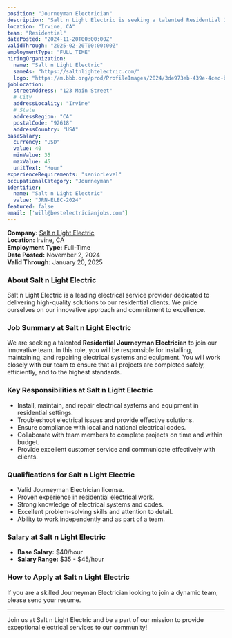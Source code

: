 ```yaml
---
position: "Journeyman Electrician"
description: "Salt n Light Electric is seeking a talented Residential Journeyman Electrician to join our innovative team. In this role, you will be responsible for installing, maintaining, and repairing electrical systems and equipment."
location: "Irvine, CA"
team: "Residential"
datePosted: "2024-11-20T00:00:00Z"
validThrough: "2025-02-20T00:00:00Z"
employmentType: "FULL_TIME"
hiringOrganization: 
  name: "Salt n Light Electric"
  sameAs: "https://saltnlightelectric.com/"
  logo: "https://m.bbb.org/prod/ProfileImages/2024/3de973eb-439e-4cec-b1ed-13dcc2cc86fa.png"
jobLocation:
  streetAddress: "123 Main Street"
  # City
  addressLocality: "Irvine"
  # State
  addressRegion: "CA"
  postalCode: "92618"
  addressCountry: "USA"
baseSalary:
  currency: "USD"
  value: 40
  minValue: 35
  maxValue: 45
  unitText: "Hour"
experienceRequirements: "seniorLevel"
occupationalCategory: "Journeyman"
identifier:
  name: "Salt n Light Electric"
  value: "JRN-ELEC-2024"
featured: false
email: ['will@bestelectricianjobs.com']
---
```


**Company:** [Salt n Light Electric](https://saltnlightelectric.com/)  
**Location:** Irvine, CA  
**Employment Type:** Full-Time  
**Date Posted:** November 2, 2024  
**Valid Through:** January 20, 2025  

### About Salt n Light Electric
Salt n Light Electric is a leading electrical service provider dedicated to delivering high-quality solutions to our residential clients. We pride ourselves on our innovative approach and commitment to excellence.

### Job Summary at Salt n Light Electric
We are seeking a talented **Residential Journeyman Electrician** to join our innovative team. In this role, you will be responsible for installing, maintaining, and repairing electrical systems and equipment. You will work closely with our team to ensure that all projects are completed safely, efficiently, and to the highest standards.

### Key Responsibilities at Salt n Light Electric
- Install, maintain, and repair electrical systems and equipment in residential settings.
- Troubleshoot electrical issues and provide effective solutions.
- Ensure compliance with local and national electrical codes.
- Collaborate with team members to complete projects on time and within budget.
- Provide excellent customer service and communicate effectively with clients.

### Qualifications for Salt n Light Electric
- Valid Journeyman Electrician license.
- Proven experience in residential electrical work.
- Strong knowledge of electrical systems and codes.
- Excellent problem-solving skills and attention to detail.
- Ability to work independently and as part of a team.

### Salary at Salt n Light Electric
- **Base Salary:** $40/hour
- **Salary Range:** $35 - $45/hour

### How to Apply at Salt n Light Electric
If you are a skilled Journeyman Electrician looking to join a dynamic team, please send your resume.

---

Join us at Salt n Light Electric and be a part of our mission to provide exceptional electrical services to our community!

